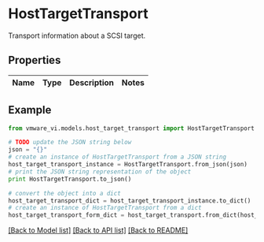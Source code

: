 # HostTargetTransport

Transport information about a SCSI target. 

## Properties
Name | Type | Description | Notes
------------ | ------------- | ------------- | -------------

## Example

```python
from vmware_vi.models.host_target_transport import HostTargetTransport

# TODO update the JSON string below
json = "{}"
# create an instance of HostTargetTransport from a JSON string
host_target_transport_instance = HostTargetTransport.from_json(json)
# print the JSON string representation of the object
print HostTargetTransport.to_json()

# convert the object into a dict
host_target_transport_dict = host_target_transport_instance.to_dict()
# create an instance of HostTargetTransport from a dict
host_target_transport_form_dict = host_target_transport.from_dict(host_target_transport_dict)
```
[[Back to Model list]](../README.md#documentation-for-models) [[Back to API list]](../README.md#documentation-for-api-endpoints) [[Back to README]](../README.md)


